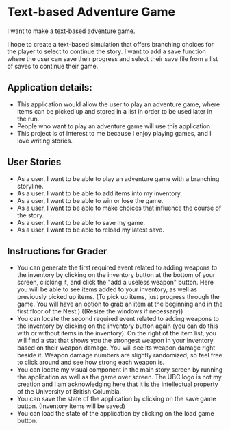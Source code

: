# **Text-based Adventure Game**

I want to make a text-based adventure game.

I hope to create a text-based simulation that offers branching choices for the player to select to continue the story. I want to add a save function where the user can save their progress and select their save file from a list of saves to continue their game.
## Application details:

- This application would allow the user to play an adventure game, where items can be picked up and stored in a list in order to be used later in the run.
- People who want to play an adventure game will use this application
- This project is of interest to me because I enjoy playing games, and I love writing stories. 

## User Stories

- As a user, I want to be able to play an adventure game with a branching storyline.
- As a user, I want to be able to add items into my inventory.
- As a user, I want to be able to win or lose the game.
- As a user, I want to be able to make choices that influence the course of the story.
- As a user, I want to be able to save my game.
- As a user, I want to be able to reload my latest save.

## Instructions for Grader

- You can generate the first required event related to adding weapons to the inventory by clicking on the inventory button at the bottom of your screen, clicking it, and click the "add a useless weapon" button. Here you will be able to see items added to your inventory, as well as previously picked up items. (To pick up items, just progress through the game. You will have an option to grab an item at the beginning and in the first floor of the Nest.) ((Resize the windows if necessary))
- You can locate the second required event related to adding weapons to the inventory by clicking on the inventory button again (you can do this with or without items in the inventory). On the right of the item list, you will find a stat that shows you the strongest weapon in your inventory based on their weapon damage. You will see its weapon damage right beside it. Weapon damage numbers are slightly randomized, so feel free to click around and see how strong each weapon is.
- You can locate my visual component in the main story screen by running the application as well as the game over screen. The UBC logo is not my creation and I am acknowledging here that it is the intellectual property of the University of British Columbia.
- You can save the state of the application by clicking on the save game button. (Inventory items will be saved)
- You can load the state of the application by clicking on the load game button.

 